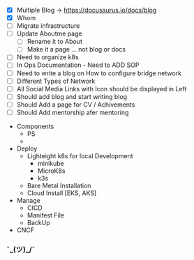 - [x] Multiple Blog -> https://docusaurus.io/docs/blog
- [x] Whom
- [ ] Migrate infrastructure
- [ ] Update Aboutme page 
  - [ ] Rename it to About
  - [ ] Make it a page ... not blog or docs
- [ ] Need to organize k8s 
- [ ] In Ops Documentation - Need to ADD SOP
- [ ] Need to write a blog on How to configure bridge network
- [ ] Different Types of Network
- [ ] All Social Media Links with Icon should be displayed in Left
- [ ] Should add blog and start writing blog
- [ ] Should Add a page for CV / Achivements
- [ ] Should Add mentorship afer mentoring

- Components
  - PS
  - 
- Deploy
  - Lighteight k8s for local Development
    - minikube
    - MicroK8s
    - k3s
  - Bare Metal Installation
  - Cloud Install [EKS, AKS]
- Manage
  - CICD
  - Manifest File
  - BackUp
- CNCF

### ¯\_(ツ)_/¯